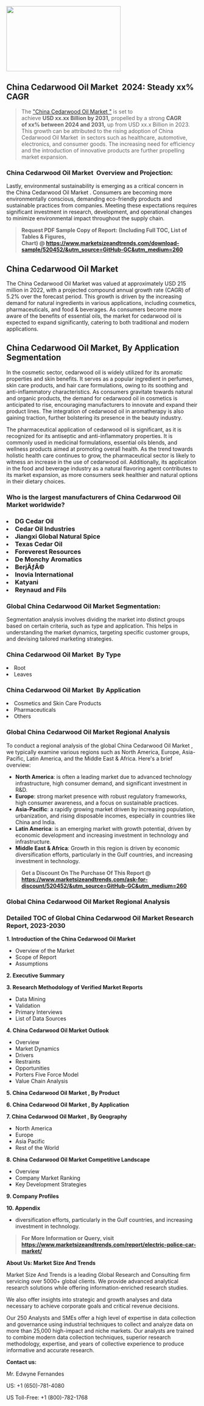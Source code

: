 <p><img class="alignnone size-medium wp-image-20088" src="https://ffe5etoiles.com/wp-content/uploads/2024/12/MST1-300x171.png" alt="" width="300" height="171" /></p><h2 id="ember46" class="ember-view reader-text-block__heading-2">China Cedarwood Oil Market &nbsp;2024: Steady&nbsp;xx% CAGR</h2><blockquote id="ember47" class="ember-view reader-text-block__blockquote">The&nbsp;<a class="app-aware-link " href="https://www.marketsizeandtrends.com/download-sample/520452/&utm_source=GitHub-GC&utm_medium=260" target="_blank" data-test-app-aware-link="">"China Cedarwood Oil Market "</a>&nbsp;is set to achieve&nbsp;<strong>USD&nbsp;xx.xx&nbsp;Billion by 2031,</strong>&nbsp;propelled by a strong&nbsp;<strong>CAGR of&nbsp;xx% between 2024 and 2031,</strong>&nbsp;up from USD xx.x Billion in 2023. This growth can be attributed to the rising adoption of&nbsp;China Cedarwood Oil Market &nbsp;in sectors such as healthcare, automotive, electronics, and consumer goods. The increasing need for efficiency and the introduction of innovative products are further propelling market expansion.</blockquote><h3 id="ember48" class="ember-view reader-text-block__heading-3">China Cedarwood Oil Market &nbsp;Overview and Projection:</h3><p id="ember49" class="ember-view reader-text-block__paragraph">Lastly, environmental sustainability is emerging as a critical concern in the&nbsp;China Cedarwood Oil Market . Consumers are becoming more environmentally conscious, demanding eco-friendly products and sustainable practices from companies. Meeting these expectations requires significant investment in research, development, and operational changes to minimize environmental impact throughout the supply chain.</p><blockquote id="ember50" class="ember-view reader-text-block__blockquote"><strong>Request PDF Sample Copy of Report: (Including Full TOC, List of Tables &amp; Figures, Chart)&nbsp;@&nbsp;<strong><a href="https://www.marketsizeandtrends.com/download-sample/520452/&utm_source=GitHub-GC&utm_medium=260" target="_blank">https://www.marketsizeandtrends.com/download-sample/520452/&utm_source=GitHub-GC&utm_medium=260</a></strong></strong></blockquote><h3 class=""> <h2>China Cedarwood Oil Market</h2><p>The China Cedarwood Oil Market was valued at approximately USD 215 million in 2022, with a projected compound annual growth rate (CAGR) of 5.2% over the forecast period. This growth is driven by the increasing demand for natural ingredients in various applications, including cosmetics, pharmaceuticals, and food & beverages. As consumers become more aware of the benefits of essential oils, the market for cedarwood oil is expected to expand significantly, catering to both traditional and modern applications.</p><h2>China Cedarwood Oil Market, By Application Segmentation</h2><p>In the cosmetic sector, cedarwood oil is widely utilized for its aromatic properties and skin benefits. It serves as a popular ingredient in perfumes, skin care products, and hair care formulations, owing to its soothing and anti-inflammatory characteristics. As consumers gravitate towards natural and organic products, the demand for cedarwood oil in cosmetics is anticipated to rise, encouraging manufacturers to innovate and expand their product lines. The integration of cedarwood oil in aromatherapy is also gaining traction, further bolstering its presence in the beauty industry.</p><p>The pharmaceutical application of cedarwood oil is significant, as it is recognized for its antiseptic and anti-inflammatory properties. It is commonly used in medicinal formulations, essential oils blends, and wellness products aimed at promoting overall health. As the trend towards holistic health care continues to grow, the pharmaceutical sector is likely to witness an increase in the use of cedarwood oil. Additionally, its application in the food and beverage industry as a natural flavoring agent contributes to its market expansion, as more consumers seek healthier and natural options in their dietary choices.</p></h3><h3 id="" class="">Who is the largest manufacturers of&nbsp;China Cedarwood Oil Market worldwide?</h3><h3 class=""></Li><Li>DG Cedar Oil</Li><Li> Cedar Oil Industries</Li><Li> Jiangxi Global Natural Spice</Li><Li> Texas Cedar Oil</Li><Li> Foreverest Resources</Li><Li> De Monchy Aromatics</Li><Li> BerjÃƒÂ©</Li><Li> Inovia International</Li><Li> Katyani</Li><Li> Reynaud and Fils</h3><h3 id="ember53" class="ember-view reader-text-block__heading-3">Global&nbsp;China Cedarwood Oil Market Segmentation:</h3><p id="ember54" class="ember-view reader-text-block__paragraph">Segmentation analysis involves dividing the market into distinct groups based on certain criteria, such as type and application. This helps in understanding the market dynamics, targeting specific customer groups, and devising tailored marketing strategies.</p><h3 id="" class="">China Cedarwood Oil Market &nbsp;By Type</h3><p></Li><Li>Root</Li><Li> Leaves</p><h3 id="" class="">China Cedarwood Oil Market &nbsp;By Application</h3><p class=""></Li><Li>Cosmetics and Skin Care Products</Li><Li> Pharmaceuticals</Li><Li> Others</p><h3 id="ember62" class="ember-view reader-text-block__heading-3">Global China Cedarwood Oil Market Regional Analysis</h3><p id="ember63" class="ember-view reader-text-block__paragraph">To conduct a regional analysis of the global China Cedarwood Oil Market , we typically examine various regions such as North America, Europe, Asia-Pacific, Latin America, and the Middle East &amp; Africa. Here's a brief overview:</p><ul><li><strong>North America</strong>: is often a leading market due to advanced technology infrastructure, high consumer demand, and significant investment in R&amp;D.</li><li><strong>Europe</strong>: strong market presence with robust regulatory frameworks, high consumer awareness, and a focus on sustainable practices.</li><li><strong>Asia-Pacific</strong>: a rapidly growing market driven by increasing population, urbanization, and rising disposable incomes, especially in countries like China and India.</li><li><strong>Latin America</strong>: is an emerging market with growth potential, driven by economic development and increasing investment in technology and infrastructure.</li><li><strong>Middle East &amp; Africa</strong>: Growth in this region is driven by economic diversification efforts, particularly in the Gulf countries, and increasing investment in technology.</li></ul><blockquote id="ember61" class="ember-view reader-text-block__blockquote"><strong>Get a Discount On The Purchase Of This Report @ <strong><a href="https://html-cleaner.com/" target="">https://www.marketsizeandtrends.com/ask-for-discount/520452/&utm_source=GitHub-GC&utm_medium=260</a></strong></strong></blockquote><h3 id="ember62" class="ember-view reader-text-block__heading-3">Global China Cedarwood Oil Market Regional Analysis</h3><h3 id="" class="">Detailed TOC of Global China Cedarwood Oil Market Research Report, 2023-2030</h3><p id="" class=""><strong>1. Introduction of the China Cedarwood Oil Market </strong></p><ul><li>Overview of the Market</li><li>Scope of Report</li><li>Assumptions</li></ul><p id="" class=""><strong>2. Executive Summary</strong></p><p id="" class=""><strong>3. Research Methodology of Verified Market Reports</strong></p><ul><li>Data Mining</li><li>Validation</li><li>Primary Interviews</li><li>List of Data Sources</li></ul><p id="" class=""><strong>4. China Cedarwood Oil Market Outlook</strong></p><ul><li>Overview</li><li>Market Dynamics</li><li>Drivers</li><li>Restraints</li><li>Opportunities</li><li>Porters Five Force Model</li><li>Value Chain Analysis</li></ul><p id="" class=""><strong>5. China Cedarwood Oil Market , By Product</strong></p><p id="" class=""><strong>6. China Cedarwood Oil Market , By Application</strong></p><p id="" class=""><strong>7. China Cedarwood Oil Market , By Geography</strong></p><ul><li>North America</li><li>Europe</li><li>Asia Pacific</li><li>Rest of the World</li></ul><p id="" class=""><strong>8. China Cedarwood Oil Market Competitive Landscape</strong></p><ul><li>Overview</li><li>Company Market Ranking</li><li>Key Development Strategies</li></ul><p id="" class=""><strong>9. Company Profiles</strong></p><p id="" class=""><strong>10. Appendix</strong></p><ul><li>diversification efforts, particularly in the Gulf countries, and increasing investment in technology.</li></ul><blockquote id="ember65" class="ember-view reader-text-block__blockquote"><strong>For More Information or Query, visit <strong><strong><a href="https://html-cleaner.com/" target="">https://www.marketsizeandtrends.com/report/electric-police-car-market/</a></strong></strong></strong></blockquote><p id="" class=""><strong>About Us: Market Size And Trends</strong></p><p id="" class="">Market Size And Trends is a leading Global Research and Consulting firm servicing over 5000+ global clients. We provide advanced analytical research solutions while offering information-enriched research studies.</p><p id="" class="">We also offer insights into strategic and growth analyses and data necessary to achieve corporate goals and critical revenue decisions.</p><p id="" class="">Our 250 Analysts and SMEs offer a high level of expertise in data collection and governance using industrial techniques to collect and analyze data on more than 25,000 high-impact and niche markets. Our analysts are trained to combine modern data collection techniques, superior research methodology, expertise, and years of collective experience to produce informative and accurate research.</p><p id="" class=""><strong>Contact us:</strong></p><p id="" class="">Mr. Edwyne Fernandes</p><p id="" class="">US: +1 (650)-781-4080</p><p id="" class="">US Toll-Free: +1 (800)-782-1768</p>
